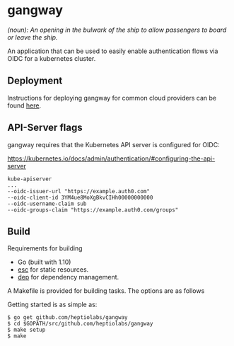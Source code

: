 
gangway
=======

_(noun): An opening in the bulwark of the ship to allow passengers to board or leave the ship._

An application that can be used to easily enable authentication flows via OIDC for a kubernetes cluster.

## Deployment

Instructions for deploying gangway for common cloud providers can be found [here](docs/README.md).

## API-Server flags

gangway requires that the Kubernetes API server is configured for OIDC:

https://kubernetes.io/docs/admin/authentication/#configuring-the-api-server

```
kube-apiserver
...
--oidc-issuer-url "https://example.auth0.com"
--oidc-client-id 3YM4ue8MoXgBkvCIHh00000000000
--oidc-username-claim sub
--oidc-groups-claim "https://example.auth0.com/groups"
```

## Build

Requirements for building

- Go (built with 1.10)
- [esc](https://github.com/mjibson/esc) for static resources.
- [dep](https://github.com/golang/dep) for dependency management.

A Makefile is provided for building tasks. The options are as follows

Getting started is as simple as:
```
$ go get github.com/heptiolabs/gangway
$ cd $GOPATH/src/github.com/heptiolabs/gangway
$ make setup
$ make
```
